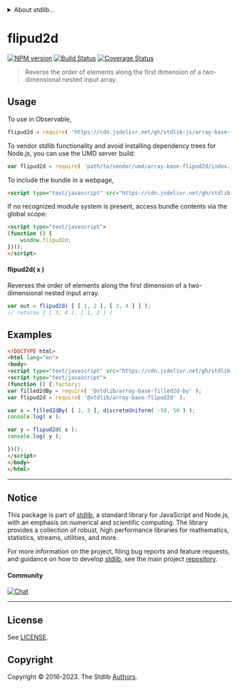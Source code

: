 <!--

@license Apache-2.0

Copyright (c) 2023 The Stdlib Authors.

Licensed under the Apache License, Version 2.0 (the "License");
you may not use this file except in compliance with the License.
You may obtain a copy of the License at

   http://www.apache.org/licenses/LICENSE-2.0

Unless required by applicable law or agreed to in writing, software
distributed under the License is distributed on an "AS IS" BASIS,
WITHOUT WARRANTIES OR CONDITIONS OF ANY KIND, either express or implied.
See the License for the specific language governing permissions and
limitations under the License.

-->


<details>
  <summary>
    About stdlib...
  </summary>
  <p>We believe in a future in which the web is a preferred environment for numerical computation. To help realize this future, we've built stdlib. stdlib is a standard library, with an emphasis on numerical and scientific computation, written in JavaScript (and C) for execution in browsers and in Node.js.</p>
  <p>The library is fully decomposable, being architected in such a way that you can swap out and mix and match APIs and functionality to cater to your exact preferences and use cases.</p>
  <p>When you use stdlib, you can be absolutely certain that you are using the most thorough, rigorous, well-written, studied, documented, tested, measured, and high-quality code out there.</p>
  <p>To join us in bringing numerical computing to the web, get started by checking us out on <a href="https://github.com/stdlib-js/stdlib">GitHub</a>, and please consider <a href="https://opencollective.com/stdlib">financially supporting stdlib</a>. We greatly appreciate your continued support!</p>
</details>

# flipud2d

[![NPM version][npm-image]][npm-url] [![Build Status][test-image]][test-url] [![Coverage Status][coverage-image]][coverage-url] <!-- [![dependencies][dependencies-image]][dependencies-url] -->

> Reverse the order of elements along the first dimension of a two-dimensional nested input array.

<!-- Section to include introductory text. Make sure to keep an empty line after the intro `section` element and another before the `/section` close. -->

<section class="intro">

</section>

<!-- /.intro -->

<!-- Package usage documentation. -->



<section class="usage">

## Usage

To use in Observable,

```javascript
flipud2d = require( 'https://cdn.jsdelivr.net/gh/stdlib-js/array-base-flipud2d@umd/browser.js' )
```

To vendor stdlib functionality and avoid installing dependency trees for Node.js, you can use the UMD server build:

```javascript
var flipud2d = require( 'path/to/vendor/umd/array-base-flipud2d/index.js' )
```

To include the bundle in a webpage,

```html
<script type="text/javascript" src="https://cdn.jsdelivr.net/gh/stdlib-js/array-base-flipud2d@umd/browser.js"></script>
```

If no recognized module system is present, access bundle contents via the global scope:

```html
<script type="text/javascript">
(function () {
    window.flipud2d;
})();
</script>
```

#### flipud2d( x )

Reverses the order of elements along the first dimension of a two-dimensional nested input array.

```javascript
var out = flipud2d( [ [ 1, 2 ], [ 3, 4 ] ] );
// returns [ [ 3, 4 ], [ 1, 2 ] ]
```

</section>

<!-- /.usage -->

<!-- Package usage notes. Make sure to keep an empty line after the `section` element and another before the `/section` close. -->

<section class="notes">

</section>

<!-- /.notes -->

<!-- Package usage examples. -->

<section class="examples">

## Examples

<!-- eslint no-undef: "error" -->

```html
<!DOCTYPE html>
<html lang="en">
<body>
<script type="text/javascript" src="https://cdn.jsdelivr.net/gh/stdlib-js/random-base-discrete-uniform@umd/browser.js"></script>
<script type="text/javascript">
(function () {.factory;
var filled2dBy = require( '@stdlib/array-base-filled2d-by' );
var flipud2d = require( '@stdlib/array-base-flipud2d' );

var x = filled2dBy( [ 3, 3 ], discreteUniform( -50, 50 ) );
console.log( x );

var y = flipud2d( x );
console.log( y );

})();
</script>
</body>
</html>
```

</section>

<!-- /.examples -->

<!-- Section to include cited references. If references are included, add a horizontal rule *before* the section. Make sure to keep an empty line after the `section` element and another before the `/section` close. -->

<section class="references">

</section>

<!-- /.references -->

<!-- Section for related `stdlib` packages. Do not manually edit this section, as it is automatically populated. -->

<section class="related">

</section>

<!-- /.related -->

<!-- Section for all links. Make sure to keep an empty line after the `section` element and another before the `/section` close. -->


<section class="main-repo" >

* * *

## Notice

This package is part of [stdlib][stdlib], a standard library for JavaScript and Node.js, with an emphasis on numerical and scientific computing. The library provides a collection of robust, high performance libraries for mathematics, statistics, streams, utilities, and more.

For more information on the project, filing bug reports and feature requests, and guidance on how to develop [stdlib][stdlib], see the main project [repository][stdlib].

#### Community

[![Chat][chat-image]][chat-url]

---

## License

See [LICENSE][stdlib-license].


## Copyright

Copyright &copy; 2016-2023. The Stdlib [Authors][stdlib-authors].

</section>

<!-- /.stdlib -->

<!-- Section for all links. Make sure to keep an empty line after the `section` element and another before the `/section` close. -->

<section class="links">

[npm-image]: http://img.shields.io/npm/v/@stdlib/array-base-flipud2d.svg
[npm-url]: https://npmjs.org/package/@stdlib/array-base-flipud2d

[test-image]: https://github.com/stdlib-js/array-base-flipud2d/actions/workflows/test.yml/badge.svg?branch=main
[test-url]: https://github.com/stdlib-js/array-base-flipud2d/actions/workflows/test.yml?query=branch:main

[coverage-image]: https://img.shields.io/codecov/c/github/stdlib-js/array-base-flipud2d/main.svg
[coverage-url]: https://codecov.io/github/stdlib-js/array-base-flipud2d?branch=main

<!--

[dependencies-image]: https://img.shields.io/david/stdlib-js/array-base-flipud2d.svg
[dependencies-url]: https://david-dm.org/stdlib-js/array-base-flipud2d/main

-->

[chat-image]: https://img.shields.io/gitter/room/stdlib-js/stdlib.svg
[chat-url]: https://app.gitter.im/#/room/#stdlib-js_stdlib:gitter.im

[stdlib]: https://github.com/stdlib-js/stdlib

[stdlib-authors]: https://github.com/stdlib-js/stdlib/graphs/contributors

[umd]: https://github.com/umdjs/umd
[es-module]: https://developer.mozilla.org/en-US/docs/Web/JavaScript/Guide/Modules

[deno-url]: https://github.com/stdlib-js/array-base-flipud2d/tree/deno
[umd-url]: https://github.com/stdlib-js/array-base-flipud2d/tree/umd
[esm-url]: https://github.com/stdlib-js/array-base-flipud2d/tree/esm
[branches-url]: https://github.com/stdlib-js/array-base-flipud2d/blob/main/branches.md

[stdlib-license]: https://raw.githubusercontent.com/stdlib-js/array-base-flipud2d/main/LICENSE

</section>

<!-- /.links -->

